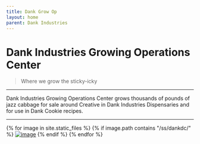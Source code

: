```yaml
---
title: Dank Grow Op
layout: home
parent: Dank Industries
---
```


# Dank Industries Growing Operations Center
> Where we grow the sticky-icky

---

Dank Industries Growing Operations Center grows thousands of pounds of jazz cabbage for sale around Creative in Dank Industries Dispensaries and for use in Dank Cookie recipes.

---

{% for image in site.static_files %}
{% if image.path contains "/ss/dankdc/" %}
<a href="{{ image.path }}"><img src="{{ image.path }}" alt="image" /></a>
{% endif %}
{% endfor %}